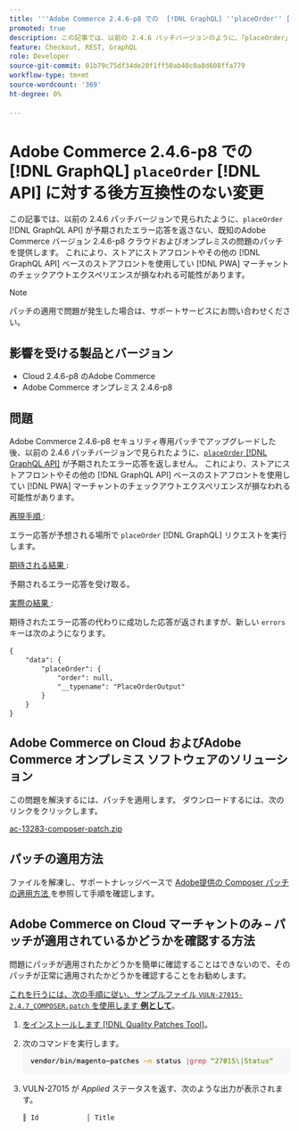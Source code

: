 ```yaml
---
title: '''Adobe Commerce 2.4.6-p8 での  [!DNL GraphQL] ''placeOrder'' [!DNL API]  に対する後方互換性のない変更'''
promoted: true
description: この記事では、以前の 2.4.6 パッチバージョンのように、「placeOrder」が予期されたエラー応答を返さない、既知のAdobe Commerce バージョン 2.4.6-p8 クラウドおよびオンプレミスの問題の  [!DNL GraphQL API]  パッチを提供します。 これにより、PWAのストアフロントやその他のベースのストアフロントを店舗に使用しているマーチャントのチェックアウ  [!DNL GraphQL API] エクスペリエンスが損なわれる可能性があります。
feature: Checkout, REST, GraphQL
role: Developer
source-git-commit: 01b79c75df34de20f1ff50ab40c0a8d608ffa779
workflow-type: tm+mt
source-wordcount: '369'
ht-degree: 0%

---
```


# Adobe Commerce 2.4.6-p8 での [!DNL GraphQL] `placeOrder` [!DNL API] に対する後方互換性のない変更

この記事では、以前の 2.4.6 パッチバージョンで見られたように、`placeOrder` [!DNL GraphQL API] が予期されたエラー応答を返さない、既知のAdobe Commerce バージョン 2.4.6-p8 クラウドおよびオンプレミスの問題のパッチを提供します。 これにより、ストアにストアフロントやその他の [!DNL GraphQL API] ベースのストアフロントを使用してい [!DNL PWA] マーチャントのチェックアウトエクスペリエンスが損なわれる可能性があります。

>[!NOTE]
>
>パッチの適用で問題が発生した場合は、サポートサービスにお問い合わせください。

## 影響を受ける製品とバージョン

* Cloud 2.4.6-p8 のAdobe Commerce
* Adobe Commerce オンプレミス 2.4.6-p8

## 問題

Adobe Commerce 2.4.6-p8 セキュリティ専用パッチでアップグレードした後、以前の 2.4.6 パッチバージョンで見られたように、[`placeOrder` [!DNL GraphQL API]](https://developer.adobe.com/commerce/webapi/graphql/schema/cart/mutations/place-order/) が予期されたエラー応答を返しません。 これにより、ストアにストアフロントやその他の [!DNL GraphQL API] ベースのストアフロントを使用してい [!DNL PWA] マーチャントのチェックアウトエクスペリエンスが損なわれる可能性があります。

<u> 再現手順 </u>:

エラー応答が予想される場所で `placeOrder` [!DNL GraphQL] リクエストを実行します。

<u> 期待される結果 </u>:

予期されるエラー応答を受け取る。

<u> 実際の結果 </u>:

期待されたエラー応答の代わりに成功した応答が返されますが、新しい `errors` キーは次のようになります。

```
{
    "data": {
        "placeOrder": {
            "order": null,
            "__typename": "PlaceOrderOutput"
        }
    }
}
```

## Adobe Commerce on Cloud およびAdobe Commerce オンプレミス ソフトウェアのソリューション

この問題を解決するには、パッチを適用します。
ダウンロードするには、次のリンクをクリックします。

[ac-13283-composer-patch.zip](assets/ac-13283-composer-patch.zip)

## パッチの適用方法

ファイルを解凍し、サポートナレッジベースで [Adobe提供の Composer パッチの適用方法 ](https://experienceleague.adobe.com/docs/commerce-knowledge-base/kb/how-to/how-to-apply-a-composer-patch-provided-by-magento.html?lang=ja) を参照して手順を確認します。

## Adobe Commerce on Cloud マーチャントのみ – パッチが適用されているかどうかを確認する方法

問題にパッチが適用されたかどうかを簡単に確認することはできないので、そのパッチが正常に適用されたかどうかを確認することをお勧めします。

<u> これを行うには、次の手順に従い、サンプルファイル `VULN-27015-2.4.7_COMPOSER.patch` を使用します **例として</u>**。

1. [ をインストールします  [!DNL Quality Patches Tool]](https://experienceleague.adobe.com/docs/commerce-operations/tools/quality-patches-tool/usage.html?lang=ja)。
1. 次のコマンドを実行します。<br>
   ![ac-13283-tell-if-patch-applied-code](assets/cve-2024-34102-tell-if-patch-applied-code.png)
1. VULN-27015 が *Applied* ステータスを返す、次のような出力が表示されます。

   ```bash
   ║ Id            │ Title                                                        │ Category        │ Origin                 │ Status      │ Details                                          ║ ║ N/A           │ ../m2-hotfixes/VULN-27015-2.4.7_COMPOSER_patch.patch      │ Other           │ Local                  │ Applied     │ Patch type: Custom                                
   ```

<!-- For Step 2:
     ```bash
    vendor/bin/magento-patches -n status |grep "27015\|Status"
     ```
-->

